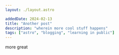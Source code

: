 ```yaml
---
layout: ./layout.astro

addedDate: 2024-02-13
title: "Another post"
description: "wherein more cool stuff happens"
tags: ["astro", "blogging", "learning in public"]
---
```


more great 
